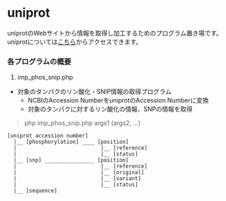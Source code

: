 uniprot
======================
uniprotのWebサイトから情報を取得し加工するためのプログラム置き場です。  
uniprotについては[こちら](http://www.uniprot.org/)からアクセスできます。
 
### 各プログラムの概要 ###
1. imp_phos_snip.php
- 対象のタンパクのリン酸化・SNIP情報の取得プログラム
  + NCBIのAccession NumberをuniprotのAccession Numberに変換
  + 対象のタンパクに対するリン酸化の情報、SNPの情報を取得

> php imp_phos_snip.php args1 (args2, ...)

    [uniprot accession number]  
      |__ [phosphorylation] ____ [position]  
      |                           |__ [reference]  
      |                           |__ [status]  
      |__ [snp] ________________ [position]  
      |                           |__ [reference]  
      |                           |__ [original]  
      |                           |__ [variant]  
      |                           |__ [status]  
      |__ [sequence]
